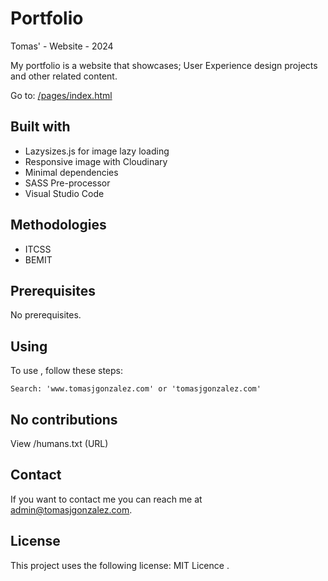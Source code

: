 # Portfolio

Tomas' - Website - 2024

My portfolio is a website that showcases; User Experience design projects and other related content.

Go to: [/pages/index.html](https://tomas-j-gonzalez.github.io/pages/index.html)

## Built with
- Lazysizes.js for image lazy loading
- Responsive image with Cloudinary
- Minimal dependencies
- SASS Pre-processor
- Visual Studio Code

## Methodologies
- ITCSS 
- BEMIT

## Prerequisites

No prerequisites.

## Using <Portfolio>

To use <Portfolio>, follow these steps:

```
Search: 'www.tomasjgonzalez.com' or 'tomasjgonzalez.com'
```

## No contributions
View /humans.txt (URL)

## Contact

If you want to contact me you can reach me at <admin@tomasjgonzalez.com>.

## License

This project uses the following license: MIT Licence [<MIT Licence>](<https://choosealicense.com/licenses/cc-by-sa-4.0/>).

